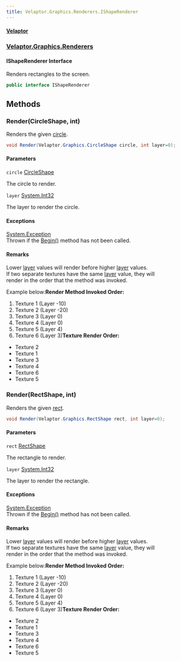 ```yaml
---
title: Velaptor.Graphics.Renderers.IShapeRenderer
---
```


#### [Velaptor](Namespaces.md 'Velaptor Namespaces')
### [Velaptor.Graphics.Renderers](Velaptor.Graphics.Renderers.md 'Velaptor.Graphics.Renderers')

#### IShapeRenderer Interface

Renders rectangles to the screen.

```csharp
public interface IShapeRenderer
```
## Methods

<a name='Velaptor.Graphics.Renderers.IShapeRenderer.Render(Velaptor.Graphics.CircleShape,int)'></a>

### Render(CircleShape, int) 

Renders the given [circle](Velaptor.Graphics.Renderers.IShapeRenderer.md#circle 'Velaptor.Graphics.Renderers.IShapeRenderer.Render(Velaptor.Graphics.CircleShape, int).circle').

```csharp
void Render(Velaptor.Graphics.CircleShape circle, int layer=0);
```
#### Parameters

<a name='Velaptor.Graphics.Renderers.IShapeRenderer.Render(Velaptor.Graphics.CircleShape,int).circle'></a>

`circle` [CircleShape](Velaptor.Graphics.CircleShape.md 'Velaptor.Graphics.CircleShape')

The circle to render.

<a name='Velaptor.Graphics.Renderers.IShapeRenderer.Render(Velaptor.Graphics.CircleShape,int).layer'></a>

`layer` [System.Int32](https://docs.microsoft.com/en-us/dotnet/api/System.Int32 'System.Int32')

The layer to render the circle.

#### Exceptions

[System.Exception](https://docs.microsoft.com/en-us/dotnet/api/System.Exception 'System.Exception')  
Thrown if the [Begin()](Velaptor.Batching.IBatcher.md#Velaptor.Batching.IBatcher.Begin() 'Velaptor.Batching.IBatcher.Begin()') method has not been called.

#### Remarks
  
Lower [layer](Velaptor.Graphics.Renderers.IShapeRenderer.md#layer 'Velaptor.Graphics.Renderers.IShapeRenderer.Render(Velaptor.Graphics.CircleShape, int).layer') values will render before higher [layer](Velaptor.Graphics.Renderers.IShapeRenderer.md#layer 'Velaptor.Graphics.Renderers.IShapeRenderer.Render(Velaptor.Graphics.CircleShape, int).layer') values.  
If two separate textures have the same [layer](Velaptor.Graphics.Renderers.IShapeRenderer.md#layer 'Velaptor.Graphics.Renderers.IShapeRenderer.Render(Velaptor.Graphics.CircleShape, int).layer') value, they will  
render in the order that the method was invoked.  
  
Example below:<b>Render Method Invoked Order:</b>  
1. Texture 1 (Layer -10)  
2. Texture 2 (Layer -20)  
3. Texture 3 (Layer 0)  
4. Texture 4 (Layer 0)  
5. Texture 5 (Layer 4)  
6. Texture 6 (Layer 3)<b>Texture Render Order:</b>  
- Texture 2  
- Texture 1  
- Texture 3  
- Texture 4  
- Texture 6  
- Texture 5

<a name='Velaptor.Graphics.Renderers.IShapeRenderer.Render(Velaptor.Graphics.RectShape,int)'></a>

### Render(RectShape, int) 

Renders the given [rect](Velaptor.Graphics.Renderers.IShapeRenderer.md#rect 'Velaptor.Graphics.Renderers.IShapeRenderer.Render(Velaptor.Graphics.RectShape, int).rect').

```csharp
void Render(Velaptor.Graphics.RectShape rect, int layer=0);
```
#### Parameters

<a name='Velaptor.Graphics.Renderers.IShapeRenderer.Render(Velaptor.Graphics.RectShape,int).rect'></a>

`rect` [RectShape](Velaptor.Graphics.RectShape.md 'Velaptor.Graphics.RectShape')

The rectangle to render.

<a name='Velaptor.Graphics.Renderers.IShapeRenderer.Render(Velaptor.Graphics.RectShape,int).layer'></a>

`layer` [System.Int32](https://docs.microsoft.com/en-us/dotnet/api/System.Int32 'System.Int32')

The layer to render the rectangle.

#### Exceptions

[System.Exception](https://docs.microsoft.com/en-us/dotnet/api/System.Exception 'System.Exception')  
Thrown if the [Begin()](Velaptor.Batching.IBatcher.md#Velaptor.Batching.IBatcher.Begin() 'Velaptor.Batching.IBatcher.Begin()') method has not been called.

#### Remarks
  
Lower [layer](Velaptor.Graphics.Renderers.IShapeRenderer.md#layer 'Velaptor.Graphics.Renderers.IShapeRenderer.Render(Velaptor.Graphics.RectShape, int).layer') values will render before higher [layer](Velaptor.Graphics.Renderers.IShapeRenderer.md#layer 'Velaptor.Graphics.Renderers.IShapeRenderer.Render(Velaptor.Graphics.RectShape, int).layer') values.  
If two separate textures have the same [layer](Velaptor.Graphics.Renderers.IShapeRenderer.md#layer 'Velaptor.Graphics.Renderers.IShapeRenderer.Render(Velaptor.Graphics.RectShape, int).layer') value, they will  
render in the order that the method was invoked.  
  
Example below:<b>Render Method Invoked Order:</b>  
1. Texture 1 (Layer -10)  
2. Texture 2 (Layer -20)  
3. Texture 3 (Layer 0)  
4. Texture 4 (Layer 0)  
5. Texture 5 (Layer 4)  
6. Texture 6 (Layer 3)<b>Texture Render Order:</b>  
- Texture 2  
- Texture 1  
- Texture 3  
- Texture 4  
- Texture 6  
- Texture 5
